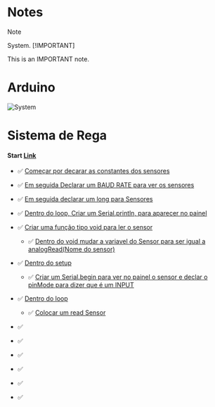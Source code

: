 # Notes
> [!NOTE]
> System.
>[!IMPORTANT]
>
>This is an IMPORTANT note.

# Arduino
![System](C:\Users\xMortal\Documents\github\Notes_ARDUINO.jpg "SYSTEM")

# Sistema de Rega

#### Start [Link](https://www.w3schools.com/cpp/)
- ✅ [Começar por decarar as constantes dos sensores](#)
- ✅ [Em seguida Declarar um BAUD RATE para ver os sensores](#)

- ✅ [Em seguida declarar um long para Sensores](#)
- ✅ [Dentro do loop, Criar um Serial.println, para aparecer no painel](#)

- ✅ [Criar uma função tipo void para ler o sensor](#)
    - ✅ [Dentro do void mudar a variavel do Sensor para ser igual a analogRead(Nome do sensor)](#)

- ✅ [Dentro do setup](#)
    - ✅ [Criar um Serial.begin para ver no painel o sensor e declar o pinMode para dizer que é um INPUT](#)

- ✅ [Dentro do loop](#)
    - ✅ [Colocar um read Sensor](#)
    
- ✅ [](#)
- ✅ [](#)
- ✅ [](#)
- ✅ [](#)
- ✅ [](#)
- ✅ [](#)

